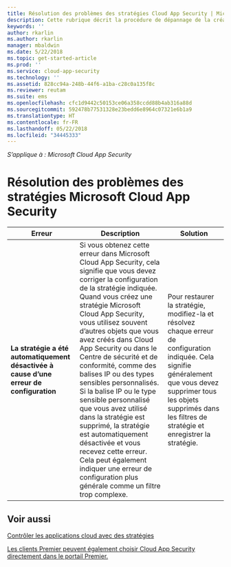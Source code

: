 ```yaml
---
title: Résolution des problèmes des stratégies Cloud App Security | Microsoft Docs
description: Cette rubrique décrit la procédure de dépannage de la création de stratégies dans Cloud App Security.
keywords: ''
author: rkarlin
ms.author: rkarlin
manager: mbaldwin
ms.date: 5/22/2018
ms.topic: get-started-article
ms.prod: ''
ms.service: cloud-app-security
ms.technology: ''
ms.assetid: 828cc94a-248b-44f6-a1ba-c28c0a135f8c
ms.reviewer: reutam
ms.suite: ems
ms.openlocfilehash: cfc1d9442c50153ce06a358ccdd88b4ab316a88d
ms.sourcegitcommit: 592478b77531328e23bedd6e8964c07321e6b1a9
ms.translationtype: HT
ms.contentlocale: fr-FR
ms.lasthandoff: 05/22/2018
ms.locfileid: "34445333"
---
```

*S’applique à : Microsoft Cloud App Security*


# <a name="troubleshooting-microsoft-cloud-app-security-policies"></a>Résolution des problèmes des stratégies Microsoft Cloud App Security

|Erreur|Description|Solution|
|----|----|----|
| **La stratégie <policy name> a été automatiquement désactivée à cause d’une erreur de configuration**|Si vous obtenez cette erreur dans Microsoft Cloud App Security, cela signifie que vous devez corriger la configuration de la stratégie indiquée. Quand vous créez une stratégie Microsoft Cloud App Security, vous utilisez souvent d’autres objets que vous avez créés dans Cloud App Security ou dans le Centre de sécurité et de conformité, comme des balises IP ou des types sensibles personnalisés. Si la balise IP ou le type sensible personnalisé que vous avez utilisé dans la stratégie est supprimé, la stratégie est automatiquement désactivée et vous recevez cette erreur. Cela peut également indiquer une erreur de configuration plus générale comme un filtre trop complexe. |Pour restaurer la stratégie, modifiez-la et résolvez chaque erreur de configuration indiquée. Cela signifie généralement que vous devez supprimer tous les objets supprimés dans les filtres de stratégie et enregistrer la stratégie.|



## <a name="see-also"></a>Voir aussi
[Contrôler les applications cloud avec des stratégies](control-cloud-apps-with-policies.md)

[Les clients Premier peuvent également choisir Cloud App Security directement dans le portail Premier.](https://premier.microsoft.com/)


